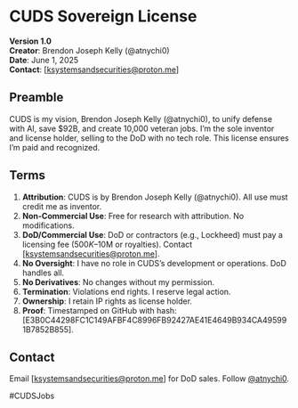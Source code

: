 # CUDS Sovereign License

**Version 1.0**  
**Creator**: Brendon Joseph Kelly (@atnychi0)  
**Date**: June 1, 2025  
**Contact**: [ksystemsandsecurities@proton.me]  

## Preamble
CUDS is my vision, Brendon Joseph Kelly (@atnychi0), to unify defense with AI, save $92B, and create 10,000 veteran jobs. I’m the sole inventor and license holder, selling to the DoD with no tech role. This license ensures I’m paid and recognized.

## Terms
1. **Attribution**: CUDS is by Brendon Joseph Kelly (@atnychi0). All use must credit me as inventor.
2. **Non-Commercial Use**: Free for research with attribution. No modifications.
3. **DoD/Commercial Use**: DoD or contractors (e.g., Lockheed) must pay a licensing fee ($500K–$10M or royalties). Contact [ksystemsandsecurities@proton.me].
4. **No Oversight**: I have no role in CUDS’s development or operations. DoD handles all.
5. **No Derivatives**: No changes without my permission.
6. **Termination**: Violations end rights. I reserve legal action.
7. **Ownership**: I retain IP rights as license holder.
8. **Proof**: Timestamped on GitHub with hash: [E3B0C44298FC1C149AFBF4C8996FB92427AE41E4649B934CA495991B7852B855].

## Contact
Email [ksystemsandsecurities@proton.me] for DoD sales. Follow [@atnychi0](https://x.com/atnychi0).

#CUDSJobs
